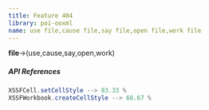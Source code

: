 ```yaml
---
title: Feature 404
library: poi-ooxml
name: use file,cause file,say file,open file,work file
---
```


**file**->(use,cause,say,open,work)

##### API References

```java
XSSFCell.setCellStyle --> 83.33 %
XSSFWorkbook.createCellStyle --> 66.67 %
```

